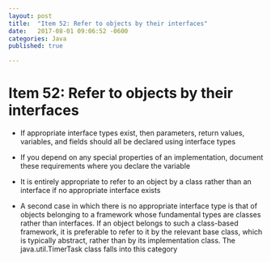 ```yaml
---
layout: post
title:  "Item 52: Refer to objects by their interfaces"
date:   2017-08-01 09:06:52 -0600
categories: Java
published: true

---
```

# Item 52:  Refer to objects by their interfaces

* If appropriate interface types exist, then parameters, return values, variables, and fields should all be declared using interface types
* If you depend on any special properties of an implementation, document these requirements where you declare the variable
* It is entirely appropriate to refer to an object by a class rather than an
  interface if no appropriate interface exists
  
* A second case in which there is no appropriate interface type is that of objects
  belonging to a framework whose fundamental types are classes rather than
  interfaces. If an object belongs to such a class-based framework, it is preferable to
  refer to it by the relevant base class, which is typically abstract, rather than by its
  implementation class. The java.util.TimerTask class falls into this category 